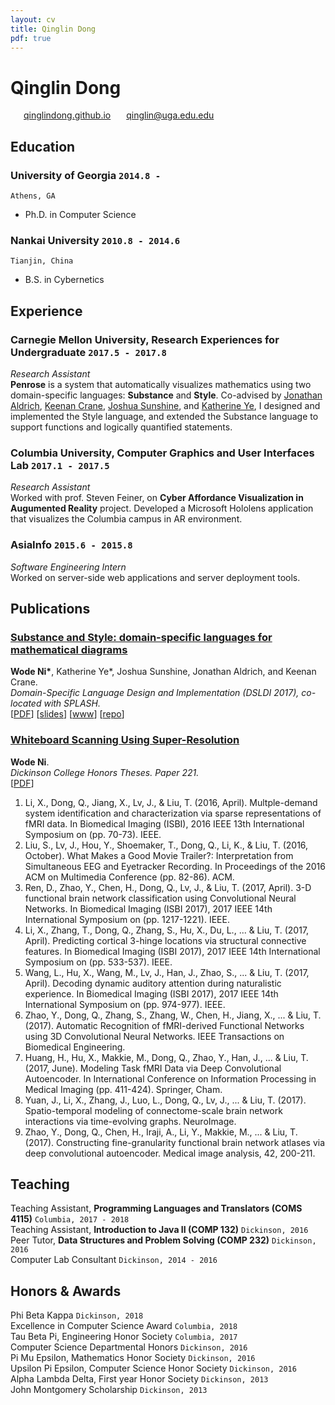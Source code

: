 ```yaml
---
layout: cv
title: Qinglin Dong
pdf: true
---
```

# Qinglin Dong

<div id="webaddress">
<i class="fi-home" style="margin-left:1em"></i>
<a href="https://qinglindong.github.io" style="margin-left:0.5em">qinglindong.github.io</a>
<i class="fi-mail" style="margin-left:1em"></i>
<a href="qinglin@uga.edu.edu" style="margin-left:0.5em">qinglin@uga.edu.edu</a>
</div>

## Education

### __University of Georgia__ `2014.8 -`
```
Athens, GA
```
- Ph.D. in Computer Science

### __Nankai University__ `2010.8 - 2014.6`
```
Tianjin, China
```
- B.S. in Cybernetics

## Experience

### __Carnegie Mellon University, Research Experiences for Undergraduate__  `2017.5 - 2017.8`
_Research Assistant_<br>
__Penrose__ is a system that automatically visualizes mathematics using two domain-specific languages: __Substance__ and __Style__. Co-advised by [Jonathan Aldrich](https://www.cs.cmu.edu/~./aldrich/), [Keenan Crane](https://www.cs.cmu.edu/~kmcrane/), [Joshua Sunshine](http://www.cs.cmu.edu/~jssunshi/), and [Katherine Ye](https://www.cs.cmu.edu/~kqy/), I designed and implemented the Style language, and extended the Substance language to support functions and logically quantified statements.

### __Columbia University, Computer Graphics and User Interfaces Lab__ `2017.1 - 2017.5`
_Research Assistant_<br>
Worked with prof. Steven Feiner, on __Cyber Affordance Visualization in Augumented Reality__ project. Developed a Microsoft Hololens application that visualizes the Columbia campus in AR environment.

### __AsiaInfo__ `2015.6 - 2015.8`
_Software Engineering Intern_<br>
Worked on server-side web applications and server deployment tools.

## Publications

### [__Substance and Style: domain-specific languages for mathematical diagrams__](https://2017.splashcon.org/event/dsldi-2017-substance-and-style-domain-specific-languages-for-mathematical-diagrams)
__Wode Ni\*__, Katherine Ye\*, Joshua Sunshine, Jonathan Aldrich, and Keenan Crane.<br>  _Domain-Specific Language Design and Implementation (DSLDI 2017),  co-located with SPLASH._ <br>
[[PDF](assets/dsldi.pdf)]
[[slides](assets/dsldi-presentation.pdf)]
[[www](http://penrose.ink)]
[[repo](https://github.com/penrose/penrose)]

### [__Whiteboard Scanning Using Super-Resolution__](http://scholar.dickinson.edu/student_honors/221/)
__Wode Ni__.<br> _Dickinson College Honors Theses. Paper 221._<br>
[[PDF](assets/superres.pdf)]


1.	Li, X., Dong, Q., Jiang, X., Lv, J., & Liu, T. (2016, April). Multple-demand system identification and characterization via sparse representations of fMRI data. In Biomedical Imaging (ISBI), 2016 IEEE 13th International Symposium on (pp. 70-73). IEEE.
2.	Liu, S., Lv, J., Hou, Y., Shoemaker, T., Dong, Q., Li, K., & Liu, T. (2016, October). What Makes a Good Movie Trailer?: Interpretation from Simultaneous EEG and Eyetracker Recording. In Proceedings of the 2016 ACM on Multimedia Conference (pp. 82-86). ACM.
3.	Ren, D., Zhao, Y., Chen, H., Dong, Q., Lv, J., & Liu, T. (2017, April). 3-D functional brain network classification using Convolutional Neural Networks. In Biomedical Imaging (ISBI 2017), 2017 IEEE 14th International Symposium on (pp. 1217-1221). IEEE.
4.	Li, X., Zhang, T., Dong, Q., Zhang, S., Hu, X., Du, L., ... & Liu, T. (2017, April). Predicting cortical 3-hinge locations via structural connective features. In Biomedical Imaging (ISBI 2017), 2017 IEEE 14th International Symposium on (pp. 533-537). IEEE.
5.	Wang, L., Hu, X., Wang, M., Lv, J., Han, J., Zhao, S., ... & Liu, T. (2017, April). Decoding dynamic auditory attention during naturalistic experience. In Biomedical Imaging (ISBI 2017), 2017 IEEE 14th International Symposium on (pp. 974-977). IEEE.
6.	Zhao, Y., Dong, Q., Zhang, S., Zhang, W., Chen, H., Jiang, X., ... & Liu, T. (2017). Automatic Recognition of fMRI-derived Functional Networks using 3D Convolutional Neural Networks. IEEE Transactions on Biomedical Engineering.
7.	Huang, H., Hu, X., Makkie, M., Dong, Q., Zhao, Y., Han, J., ... & Liu, T. (2017, June). Modeling Task fMRI Data via Deep Convolutional Autoencoder. In International Conference on Information Processing in Medical Imaging (pp. 411-424). Springer, Cham.
8.	Yuan, J., Li, X., Zhang, J., Luo, L., Dong, Q., Lv, J., ... & Liu, T. (2017). Spatio-temporal modeling of connectome-scale brain network interactions via time-evolving graphs. NeuroImage.
9.	Zhao, Y., Dong, Q., Chen, H., Iraji, A., Li, Y., Makkie, M., ... & Liu, T. (2017). Constructing fine-granularity functional brain network atlases via deep convolutional autoencoder. Medical image analysis, 42, 200-211.




## Teaching

Teaching Assistant, __Programming Languages and Translators (COMS 4115)__ `Columbia, 2017 - 2018` <br>
Teaching Assistant, __Introduction to Java II (COMP 132)__ `Dickinson, 2016` <br>
Peer Tutor, __Data Structures and Problem Solving (COMP 232)__ `Dickinson, 2016` <br>
Computer Lab Consultant `Dickinson, 2014 - 2016` <br>


## Honors & Awards

Phi Beta Kappa `Dickinson, 2018` <br>
Excellence in Computer Science Award `Columbia, 2018` <br>
Tau Beta Pi, Engineering Honor Society `Columbia, 2017` <br>
Computer Science Departmental Honors `Dickinson, 2016` <br>
Pi Mu Epsilon, Mathematics Honor Society `Dickinson, 2016` <br>
Upsilon Pi Epsilon, Computer Science Honor Society  `Dickinson, 2016` <br>
Alpha Lambda Delta, First year Honor Society `Dickinson, 2013`<br>
John Montgomery Scholarship `Dickinson, 2013` <br>

<!-- ### Footer

Last updated: May 2013 -->
